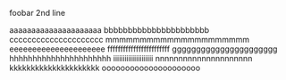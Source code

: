foobar
2nd line




aaaaaaaaaaaaaaaaaaaaa
bbbbbbbbbbbbbbbbbbbbbb
ccccccccccccccccccccc
mmmmmmmmmmmmmmmmmmmmm
eeeeeeeeeeeeeeeeeeeee
ffffffffffffffffffffffff
gggggggggggggggggggggg
hhhhhhhhhhhhhhhhhhhhhh
iiiiiiiiiiiiiiiiiiiii
nnnnnnnnnnnnnnnnnnnnn
kkkkkkkkkkkkkkkkkkkkk
ooooooooooooooooooooo
